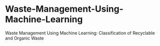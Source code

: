 # Waste-Management-Using-Machine-Learning
Waste Management Using Machine Learning: Classification of Recyclable and Organic Waste
